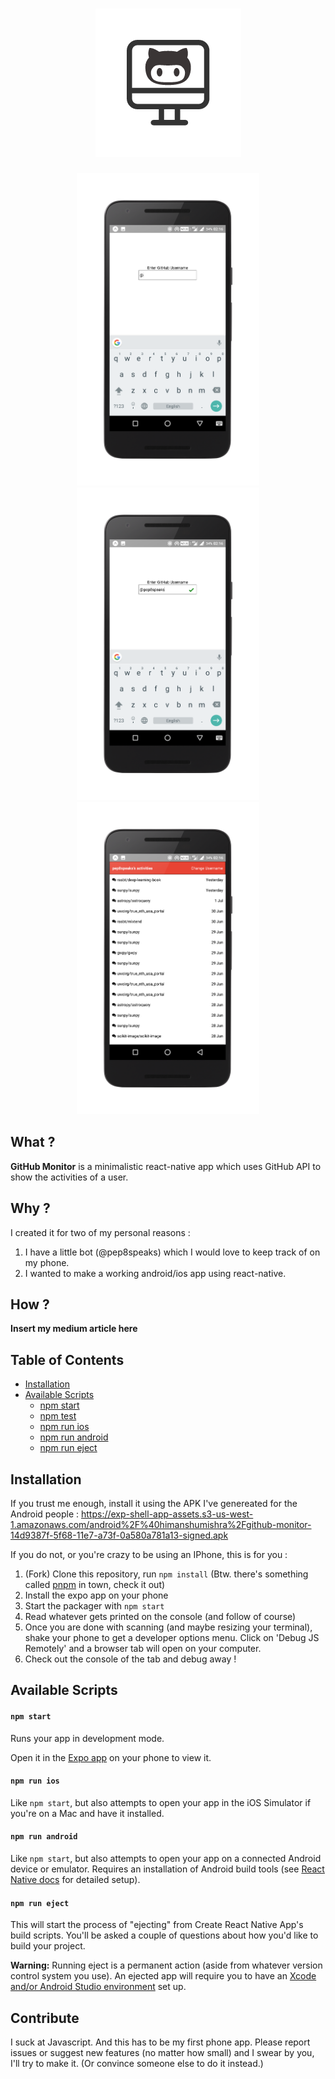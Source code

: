 <h1 align="center"><img src="assets/icon.png"></h1>
<div align="center" style="display: 'flex'; justify-content: 'space-between">
  <img src="assets/frame1.png" height="500px">
  <img src="assets/frame2.png" height="500px">
  <img src="assets/frame3.png" height="500px">
</div>

## What ?

**GitHub Monitor** is a minimalistic react-native app which uses GitHub API to show the activities of a user.

## Why ?

I created it for two of my personal reasons :

1. I have a little bot (@pep8speaks) which I would love to keep track of on my phone.
2. I wanted to make a working android/ios app using react-native.

## How ?

**Insert my medium article here**

## Table of Contents

* [Installation](#installation)
* [Available Scripts](#available-scripts)
  * [npm start](#npm-start)
  * [npm test](#npm-test)
  * [npm run ios](#npm-run-ios)
  * [npm run android](#npm-run-android)
  * [npm run eject](#npm-run-eject)

## Installation

If you trust me enough, install it using the APK I've genereated for the Android people : https://exp-shell-app-assets.s3-us-west-1.amazonaws.com/android%2F%40himanshumishra%2Fgithub-monitor-14d9387f-5f68-11e7-a73f-0a580a781a13-signed.apk

If you do not, or you're crazy to be using an IPhone, this is for you :

1. (Fork) Clone this repository, run `npm install` (Btw. there's something called [pnpm](https://github.com/pnpm/pnpm) in town, check it out)
2. Install the expo app on your phone
3. Start the packager with `npm start`
4. Read whatever gets printed on the console (and follow of course)
5. Once you are done with scanning (and maybe resizing your terminal), shake your phone to get a developer options menu. Click on 'Debug JS Remotely' and a browser tab will open on your computer.
6. Check out the console of the tab and debug away !

## Available Scripts

#### `npm start`

Runs your app in development mode.

Open it in the [Expo app](https://expo.io) on your phone to view it.

#### `npm run ios`

Like `npm start`, but also attempts to open your app in the iOS Simulator if you're on a Mac and have it installed.

#### `npm run android`

Like `npm start`, but also attempts to open your app on a connected Android device or emulator. Requires an installation of Android build tools (see [React Native docs](https://facebook.github.io/react-native/docs/getting-started.html) for detailed setup).

#### `npm run eject`

This will start the process of "ejecting" from Create React Native App's build scripts. You'll be asked a couple of questions about how you'd like to build your project.

**Warning:** Running eject is a permanent action (aside from whatever version control system you use). An ejected app will require you to have an [Xcode and/or Android Studio environment](https://facebook.github.io/react-native/docs/getting-started.html) set up.

## Contribute

I suck at Javascript. And this has to be my first phone app. Please report issues or suggest new features (no matter how small) and I swear by you, I'll try to make it. (Or convince someone else to do it instead.)
